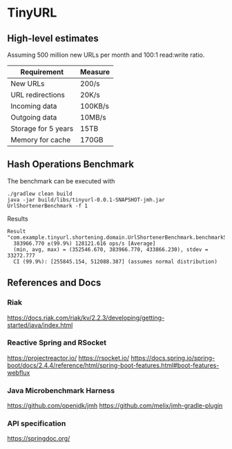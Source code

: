 
# TinyURL

## High-level estimates

Assuming 500 million new URLs per month and 100:1 read:write ratio.

|   Requirement  | Measure    |
| --- | --- |
|New URLs|	200/s|
|URL redirections|	20K/s|
|Incoming data|	100KB/s|
|Outgoing data|	10MB/s|
|Storage for 5 years|	15TB|
|Memory for cache|	170GB|


## Hash Operations Benchmark
The benchmark can be executed with
```shell
./gradlew clean build
java -jar build/libs/tinyurl-0.0.1-SNAPSHOT-jmh.jar UrlShortenerBenchmark -f 1
```

Results
```
Result "com.example.tinyurl.shortening.domain.UrlShortenerBenchmark.benchmarkShorten":
  383966.770 ±(99.9%) 128121.616 ops/s [Average]
  (min, avg, max) = (352546.670, 383966.770, 433866.230), stdev = 33272.777
  CI (99.9%): [255845.154, 512088.387] (assumes normal distribution)
```

## References and Docs

### Riak
https://docs.riak.com/riak/kv/2.2.3/developing/getting-started/java/index.html

### Reactive Spring and RSocket
https://projectreactor.io/
https://rsocket.io/
https://docs.spring.io/spring-boot/docs/2.4.4/reference/html/spring-boot-features.html#boot-features-webflux

### Java Microbenchmark Harness
https://github.com/openjdk/jmh
https://github.com/melix/jmh-gradle-plugin

### API specification
https://springdoc.org/